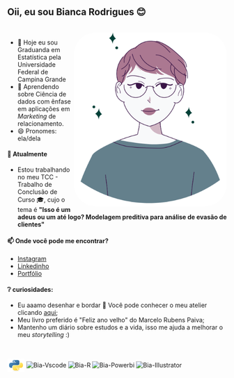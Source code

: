 ## Oii, eu sou Bianca Rodrigues 😊

 <div style="display: inline_block"><br>
    <img align="right" alt="Bia-pic" height="400" style="border-radius:50px;" src="perfil-github.png">
 </div>


- 🔭 Hoje eu sou Graduanda em Estatística pela Universidade Federal de Campina Grande 
- 🌱 Aprendendo sobre Ciência de dados com ênfase em aplicações em *Marketing* de relacionamento.
- 😄 Pronomes: ela/dela

#### 📌 Atualmente

- Estou trabalhando no meu TCC - Trabalho de Conclusão de Curso 🎓, cujo o tema é **"Isso é um adeus ou um até logo? Modelagem preditiva para
análise de evasão de clientes"**

#### 📫 Onde você pode me encontrar?

- [Instagram](https://www.instagram.com/crodriguesbianca/)  
- [Linkedinho](https://www.linkedin.com/in/bianca-rodrigues-1475aa201/)   
- [Portfólio](https://rodriguesbianca.netlify.app/)

#### ❔ curiosidades: 
- Eu aaamo desenhar e bordar 💜 Você pode conhecer o meu atelier clicando [aqui](https://www.instagram.com/vezesdoisbordados/);
- Meu livro preferido é "Feliz ano velho" do Marcelo Rubens Paiva;
- Mantenho um diário sobre estudos e a vida, isso me ajuda a melhorar o meu *storytelling* :)

##


 <div style="display: inline_block"><br>
  <img align="center" alt="Bia-Python" height="30" width="40" src="https://raw.githubusercontent.com/devicons/devicon/master/icons/python/python-original.svg">
  <img align="center" alt="Bia-Vscode" height="30" width="30"src="https://cdn.jsdelivr.net/gh/devicons/devicon/icons/vscode/vscode-original.svg" />
  <img align="center" alt="Bia-R" height="40" width="35" src="https://www.r-project.org/logo/Rlogo.svg">
  <img align="center" alt="Bia-Powerbi" height="35" width="35" src="https://img.icons8.com/color/48/000000/power-bi.png"/>
  <img align="center" alt="Bia-Illustrator" height="25" width="30" src="https://cdn.jsdelivr.net/gh/devicons/devicon/icons/illustrator/illustrator-plain.svg" />
 </div>


